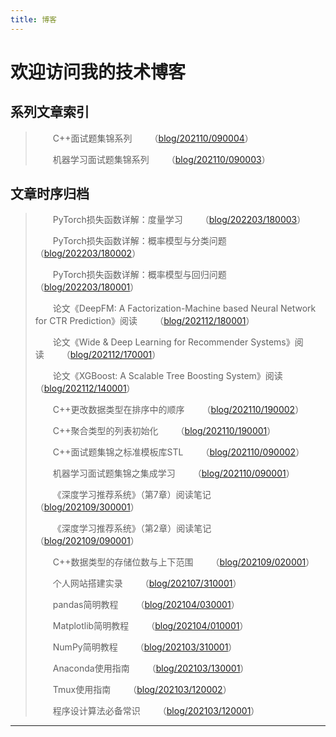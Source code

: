 ```yaml
---
title: 博客
---
```


# 欢迎访问我的技术博客

<script type="text/javascript" src="/include/head.js"></script>

## 系列文章索引

> &emsp;&emsp;C++面试题集锦系列&emsp;&emsp;（<a href="https://www.dywan.xyz/blog/202110/090004">blog/202110/090004</a>）
> 
> &emsp;&emsp;机器学习面试题集锦系列&emsp;&emsp;（<a href="https://www.dywan.xyz/blog/202110/090003">blog/202110/090003</a>）

## 文章时序归档

> &emsp;&emsp;PyTorch损失函数详解：度量学习&emsp;&emsp;（<a href="https://www.dywan.xyz/blog/202203/180003">blog/202203/180003</a>）
> 
> &emsp;&emsp;PyTorch损失函数详解：概率模型与分类问题&emsp;&emsp;（<a href="https://www.dywan.xyz/blog/202203/180002">blog/202203/180002</a>）
> 
> &emsp;&emsp;PyTorch损失函数详解：概率模型与回归问题&emsp;&emsp;（<a href="https://www.dywan.xyz/blog/202203/180001">blog/202203/180001</a>）
> 
> &emsp;&emsp;论文《DeepFM: A Factorization-Machine based Neural Network for CTR Prediction》阅读&emsp;&emsp;（<a href="https://www.dywan.xyz/blog/202112/180001">blog/202112/180001</a>）
> 
> &emsp;&emsp;论文《Wide & Deep Learning for Recommender Systems》阅读&emsp;&emsp;（<a href="https://www.dywan.xyz/blog/202112/170001">blog/202112/170001</a>）
> 
> &emsp;&emsp;论文《XGBoost: A Scalable Tree Boosting System》阅读&emsp;&emsp;（<a href="https://www.dywan.xyz/blog/202112/140001">blog/202112/140001</a>）
> 
> &emsp;&emsp;C++更改数据类型在排序中的顺序&emsp;&emsp;（<a href="https://www.dywan.xyz/blog/202110/190002">blog/202110/190002</a>）
> 
> &emsp;&emsp;C++聚合类型的列表初始化&emsp;&emsp;（<a href="https://www.dywan.xyz/blog/202110/190001">blog/202110/190001</a>）
> 
> &emsp;&emsp;C++面试题集锦之标准模板库STL&emsp;&emsp;（<a href="https://www.dywan.xyz/blog/202110/090002">blog/202110/090002</a>）
> 
> &emsp;&emsp;机器学习面试题集锦之集成学习&emsp;&emsp;（<a href="https://www.dywan.xyz/blog/202110/090001">blog/202110/090001</a>）
> 
> &emsp;&emsp;《深度学习推荐系统》（第7章）阅读笔记&emsp;&emsp;（<a href="https://www.dywan.xyz/blog/202109/300001">blog/202109/300001</a>）
> 
> &emsp;&emsp;《深度学习推荐系统》（第2章）阅读笔记&emsp;&emsp;（<a href="https://www.dywan.xyz/blog/202109/090001">blog/202109/090001</a>）
> 
> &emsp;&emsp;C++数据类型的存储位数与上下范围&emsp;&emsp;（<a href="https://www.dywan.xyz/blog/202109/020001">blog/202109/020001</a>）
> 
> &emsp;&emsp;个人网站搭建实录&emsp;&emsp;（<a href="https://www.dywan.xyz/blog/202107/310001">blog/202107/310001</a>）
> 
> &emsp;&emsp;pandas简明教程&emsp;&emsp;（<a href="https://www.dywan.xyz/blog/202104/030001">blog/202104/030001</a>）
> 
> &emsp;&emsp;Matplotlib简明教程&emsp;&emsp;（<a href="https://www.dywan.xyz/blog/202104/010001">blog/202104/010001</a>）
> 
> &emsp;&emsp;NumPy简明教程&emsp;&emsp;（<a href="https://www.dywan.xyz/blog/202103/310001">blog/202103/310001</a>）
> 
> &emsp;&emsp;Anaconda使用指南&emsp;&emsp;（<a href="https://www.dywan.xyz/blog/202103/130001">blog/202103/130001</a>）
> 
> &emsp;&emsp;Tmux使用指南&emsp;&emsp;（<a href="https://www.dywan.xyz/blog/202103/120002">blog/202103/120002</a>）
> 
> &emsp;&emsp;程序设计算法必备常识&emsp;&emsp;（<a href="https://www.dywan.xyz/blog/202103/120001">blog/202103/120001</a>）

---

<script type="text/javascript" src="/include/tail.js"></script>

